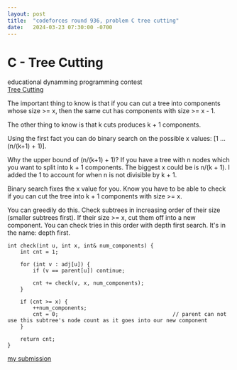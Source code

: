 ```yaml
---
layout: post
title:  "codeforces round 936, problem C tree cutting"
date:   2024-03-23 07:30:00 -0700
---
```

# C - Tree Cutting
educational dynamming programming contest\
[Tree Cutting](https://codeforces.com/contest/1946/problem/C)

The important thing to know is that if you can cut a tree into components whose size >= x,
then the same cut has components with size >= x - 1.

The other thing to know is that k cuts produces k + 1 components.

Using the first fact you can do binary search on the possible x values: [1 ... (n/(k+1) + 1)].

Why the upper bound of (n/(k+1) + 1)?
If you have a tree with n nodes which you want to split into k + 1 components. The biggest x could be is n/(k + 1). I added the 1 to account for when n is not divisible by k + 1.

Binary search fixes the x value for you. Know you have to be able to check if you can cut the tree into k + 1 components with size >= x.

You can greedily do this. Check subtrees in increasing order of their size (smaller subtrees first). If their size >= x, cut them off into a new component.
You can check tries in this order with depth first search. It's in the name: depth first.


```
int check(int u, int x, int& num_components) {
	int cnt = 1;
	
	for (int v : adj[u]) {
		if (v == parent[u]) continue;
		
		cnt += check(v, x, num_components);
	}
	
	if (cnt >= x) {
		++num_components;
		cnt = 0;									// parent can not use this subtree's node count as it goes into our new component
	}
	
	return cnt;
}
```


[my submission](https://codeforces.com/contest/1946/submission/252999559)
